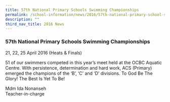 ```yaml
---
title: 57th National Primary Schools Swimming Championships
permalink: /school-information/news/2016/57th-national-primary-school-swimming-championships/
description: ""
third_nav_title: 2016 News
---
```

### **57th National Primary Schools Swimming Championships**
21, 22, 25 April 2016 (Heats & Finals) 

51 of our swimmers competed in this year’s meet held at the OCBC Aquatic Centre. With persistence, determination and hard work, ACS (Primary) emerged the champions of the ‘B’, ‘C’ and ‘D’ divisions. To God Be The Glory! The Best Is Yet To Be!

Mdm Ida Nonanseh<br>
Teacher-in-charge